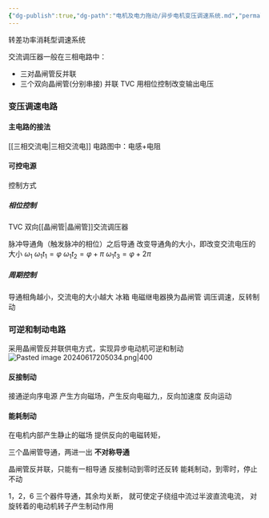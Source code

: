 ```yaml
---
{"dg-publish":true,"dg-path":"电机及电力拖动/异步电机变压调速系统.md","permalink":"/电机及电力拖动/异步电机变压调速系统/","dgPassFrontmatter":true,"noteIcon":"","created":"2024-06-05T20:30:15.175+08:00","updated":"2024-09-18T14:37:19.042+08:00"}
---
```


转差功率消耗型调速系统

交流调压器一般在三相电路中：
- 三对晶闸管反并联
- 三个双向晶闸管(分别串接) 并联  TVC
用相位控制改变输出电压
### 变压调速电路
#### 主电路的接法
[[三相交流电\|三相交流电]]    电路图中：电感+电阻

#### 可控电源
控制方式
##### 相位控制
TVC   双向[[晶闸管\|晶闸管]]交流调压器

脉冲导通角（触发脉冲的相位）之后导通
改变导通角的大小，即改变交流电压的大小
$\omega _1$
$\omega_{1}t_{1}=\varphi$
$\omega_{1}t_{2}=\varphi+\pi$
$\omega_{1}t_{3}=\varphi+2\pi$
##### 周期控制
导通相角越小，交流电的大小越大
冰箱
电磁继电器换为晶闸管
调压调速，反转制动
### 可逆和制动电路
采用晶闸管反并联供电方式，实现异步电动机可逆和制动
![Pasted image 20240617205034.png|400](/img/user/%E5%8A%9F%E8%83%BD%E6%80%A7%E6%96%87%E4%BB%B6%E5%A4%B9/%E8%BD%BD%E5%85%A5%E7%9A%84%E5%AA%92%E4%BD%93%E8%B5%84%E6%BA%90/Pasted%20image%2020240617205034.png)
#### 反接制动
接通逆向序电源
产生方向磁场，产生反向电磁力,，反向加速度
反向运动
#### 能耗制动
在电机内部产生静止的磁场
提供反向的电磁转矩，

三个晶闸管导通，两进一出   **不对称导通**

晶闸管反并联，只能有一相导通
反接制动到零时还反转
能耗制动，到零时，停止不动

1，2，6 三个器件导通，其余均关断，
就可使定子绕组中流过半波直流电流，
对旋转着的电动机转子产生制动作用



